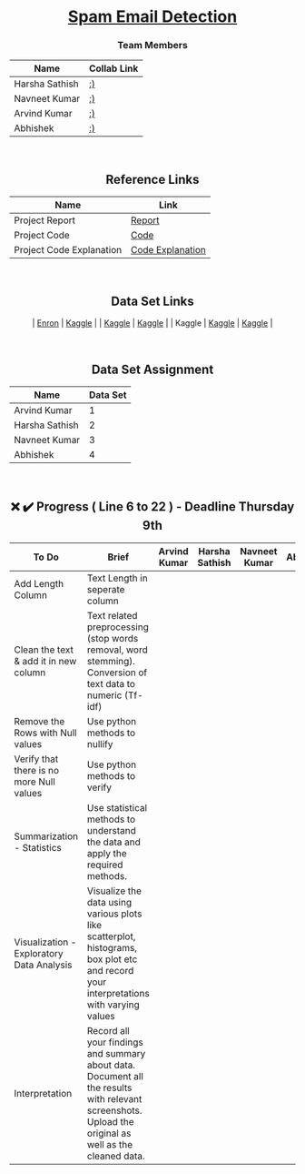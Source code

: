 <div align = "center">

# [Spam Email Detection](#)

### Team Members

| Name           | Collab Link |
|----------------|---------------|
| Harsha Sathish   | [:)](#) |  
| Navneet Kumar    | [:)](#) |  
| Arvind Kumar    | [:)](#)  |  
| Abhishek   | [:)](#)  |
  
  
<br/>
  
## Reference Links

| Name           | Link |
|----------------|---------------|
| Project Report    | [Report](https://pythonbaba.com/email-spam-classification-project-report/) |
| Project Code    | [Code](https://github.com/Sumit-Rakesh/Email-Spam-Detection-classification-project-in-python/blob/main/email_spam_classifier.ipynb) |
| Project Code Explanation    | [Code Explanation](https://pythonbaba.com/python-code-for-email-spam-classification-using-machine-learning/)  |
  
  
<br/>
  
## Data Set Links

| [Enron](http://www2.aueb.gr/users/ion/data/enron-spam/) | [Kaggle](https://www.kaggle.com/ganiyuolalekan/spam-assassin-email-classification-dataset) | 
| [Kaggle](https://www.kaggle.com/ozlerhakan/spam-or-not-spam-dataset) | [Kaggle](https://www.kaggle.com/pramodgupta92/fraud-email-datasets) | 
| Kaggle | [Kaggle](https://www.kaggle.com/harshsinha1234/email-spam-classification) | [Kaggle](https://www.kaggle.com/venky73/spam-mails-dataset) | 

<br/>

  
## Data Set Assignment

| Name           | Data Set |
|----------------|---------------|
| Arvind Kumar    | 1 |
| Harsha Sathish   | 2  |  
| Navneet Kumar    | 3 |    
| Abhishek   | 4 | 
  
  
<br/>
  
##  :x: :heavy_check_mark: Progress ( Line 6 to 22 ) - Deadline Thursday 9th

| To Do           | Brief | Arvind Kumar | Harsha Sathish | Navneet Kumar  | Abhishek |
|----------------|---------------|---------------|----------------|---------------|---------------|
|  Add Length Column   | Text Length in seperate column |  |  |  ||
|  Clean the text & add it in new column   |  Text related preprocessing (stop words removal, word stemming). Conversion of text data to numeric (Tf-idf) |  |  |  |  |
|  Remove the Rows with Null values   | Use python methods to nullify |  |  |  |  |  |
|  Verify that there is no more Null values   | Use python methods to verify |  |  |  |  |  |
|  Summarization - Statistics  | Use statistical methods to understand the data and apply the required methods. |  |  |  |  |  |
|  Visualization - Exploratory Data Analysis  | Visualize the data using various plots like scatterplot, histograms, box plot etc and record your interpretations with varying values |  |  |  |  |  |
|  Interpretation  | Record all your findings and summary about data. Document all the results with relevant screenshots. Upload the original as well as the cleaned data. |  |  | |  |  |
  
</div>

